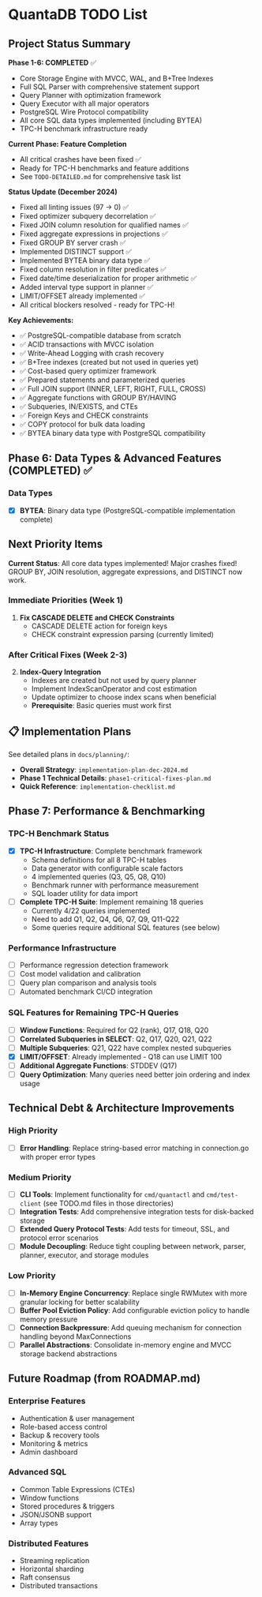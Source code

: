 # QuantaDB TODO List

## Project Status Summary

**Phase 1-6: COMPLETED** ✅
- Core Storage Engine with MVCC, WAL, and B+Tree Indexes
- Full SQL Parser with comprehensive statement support
- Query Planner with optimization framework
- Query Executor with all major operators
- PostgreSQL Wire Protocol compatibility
- All core SQL data types implemented (including BYTEA)
- TPC-H benchmark infrastructure ready

**Current Phase: Feature Completion**
- All critical crashes have been fixed ✅
- Ready for TPC-H benchmarks and feature additions
- See `TODO-DETAILED.md` for comprehensive task list

**Status Update (December 2024)**
- Fixed all linting issues (97 → 0) ✅
- Fixed optimizer subquery decorrelation ✅
- Fixed JOIN column resolution for qualified names ✅
- Fixed aggregate expressions in projections ✅
- Fixed GROUP BY server crash ✅
- Implemented DISTINCT support ✅
- Implemented BYTEA binary data type ✅
- Fixed column resolution in filter predicates ✅
- Fixed date/time deserialization for proper arithmetic ✅
- Added interval type support in planner ✅
- LIMIT/OFFSET already implemented ✅
- All critical blockers resolved - ready for TPC-H!

**Key Achievements:**
- ✅ PostgreSQL-compatible database from scratch
- ✅ ACID transactions with MVCC isolation
- ✅ Write-Ahead Logging with crash recovery
- ✅ B+Tree indexes (created but not used in queries yet)
- ✅ Cost-based query optimizer framework
- ✅ Prepared statements and parameterized queries
- ✅ Full JOIN support (INNER, LEFT, RIGHT, FULL, CROSS)
- ✅ Aggregate functions with GROUP BY/HAVING
- ✅ Subqueries, IN/EXISTS, and CTEs
- ✅ Foreign Keys and CHECK constraints
- ✅ COPY protocol for bulk data loading
- ✅ BYTEA binary data type with PostgreSQL compatibility

## Phase 6: Data Types & Advanced Features (COMPLETED) ✅

### Data Types
- [x] **BYTEA**: Binary data type (PostgreSQL-compatible implementation complete)

## Next Priority Items

**Current Status**: All core data types implemented! Major crashes fixed! GROUP BY, JOIN resolution, aggregate expressions, and DISTINCT now work.

### Immediate Priorities (Week 1)  
1. **Fix CASCADE DELETE and CHECK Constraints**
   - CASCADE DELETE action for foreign keys
   - CHECK constraint expression parsing (currently limited)

### After Critical Fixes (Week 2-3)
2. **Index-Query Integration**
   - Indexes are created but not used by query planner
   - Implement IndexScanOperator and cost estimation
   - Update optimizer to choose index scans when beneficial
   - **Prerequisite**: Basic queries must work first

## 📋 Implementation Plans

See detailed plans in `docs/planning/`:
- **Overall Strategy**: `implementation-plan-dec-2024.md`
- **Phase 1 Technical Details**: `phase1-critical-fixes-plan.md`  
- **Quick Reference**: `implementation-checklist.md`

## Phase 7: Performance & Benchmarking

### TPC-H Benchmark Status
- [x] **TPC-H Infrastructure**: Complete benchmark framework
  - Schema definitions for all 8 TPC-H tables
  - Data generator with configurable scale factors
  - 4 implemented queries (Q3, Q5, Q8, Q10)
  - Benchmark runner with performance measurement
  - SQL loader utility for data import
- [ ] **Complete TPC-H Suite**: Implement remaining 18 queries
  - Currently 4/22 queries implemented
  - Need to add Q1, Q2, Q4, Q6, Q7, Q9, Q11-Q22
  - Some queries require additional SQL features (see below)

### Performance Infrastructure
- [ ] Performance regression detection framework
- [ ] Cost model validation and calibration
- [ ] Query plan comparison and analysis tools
- [ ] Automated benchmark CI/CD integration

### SQL Features for Remaining TPC-H Queries
- [ ] **Window Functions**: Required for Q2 (rank), Q17, Q18, Q20
- [ ] **Correlated Subqueries in SELECT**: Q2, Q17, Q20, Q21, Q22
- [ ] **Multiple Subqueries**: Q21, Q22 have complex nested subqueries
- [x] **LIMIT/OFFSET**: Already implemented - Q18 can use LIMIT 100
- [ ] **Additional Aggregate Functions**: STDDEV (Q17)
- [ ] **Query Optimization**: Many queries need better join ordering and index usage

## Technical Debt & Architecture Improvements

### High Priority
- [ ] **Error Handling**: Replace string-based error matching in connection.go with proper error types

### Medium Priority
- [ ] **CLI Tools**: Implement functionality for `cmd/quantactl` and `cmd/test-client` (see TODO.md files in those directories)
- [ ] **Integration Tests**: Add comprehensive integration tests for disk-backed storage
- [ ] **Extended Query Protocol Tests**: Add tests for timeout, SSL, and protocol error scenarios
- [ ] **Module Decoupling**: Reduce tight coupling between network, parser, planner, executor, and storage modules

### Low Priority
- [ ] **In-Memory Engine Concurrency**: Replace single RWMutex with more granular locking for better scalability
- [ ] **Buffer Pool Eviction Policy**: Add configurable eviction policy to handle memory pressure
- [ ] **Connection Backpressure**: Add queuing mechanism for connection handling beyond MaxConnections
- [ ] **Parallel Abstractions**: Consolidate in-memory engine and MVCC storage backend abstractions

## Future Roadmap (from ROADMAP.md)

### Enterprise Features
- Authentication & user management
- Role-based access control
- Backup & recovery tools
- Monitoring & metrics
- Admin dashboard

### Advanced SQL
- Common Table Expressions (CTEs)
- Window functions
- Stored procedures & triggers
- JSON/JSONB support
- Array types

### Distributed Features
- Streaming replication
- Horizontal sharding
- Raft consensus
- Distributed transactions

